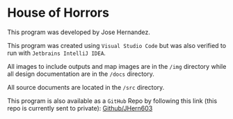 # House of Horrors

This program was developed by Jose Hernandez.

This program was created using `Visual Studio Code` but was also verified to run with `Jetbrains IntelliJ IDEA`.

All images to include outputs and map images are in the `/img` directory while all design documentation are in the `/docs` directory.

All source documents are located in the `/src` directory.

This program is also available as a `GitHub` Repo by following this link (this repo is currently sent to private): [Github/JHern603](https://github.com/jhern603/houseOfHorror)